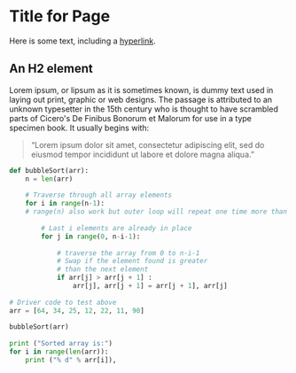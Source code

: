 # Title for Page
Here is some text, including a [hyperlink](https://wikipedia.org).

## An H2 element
Lorem ipsum, or lipsum as it is sometimes known, is dummy text used in laying out print, graphic or web designs. The passage is attributed to an unknown typesetter in the 15th century who is thought to have scrambled parts of Cicero's De Finibus Bonorum et Malorum for use in a type specimen book. It usually begins with:

>“Lorem ipsum dolor sit amet, consectetur adipiscing elit, sed do eiusmod tempor incididunt ut labore et dolore magna aliqua.”

```python
def bubbleSort(arr):
    n = len(arr)
 
    # Traverse through all array elements
    for i in range(n-1):
    # range(n) also work but outer loop will repeat one time more than needed.
 
        # Last i elements are already in place
        for j in range(0, n-i-1):
 
            # traverse the array from 0 to n-i-1
            # Swap if the element found is greater
            # than the next element
            if arr[j] > arr[j + 1] :
                arr[j], arr[j + 1] = arr[j + 1], arr[j]
 
# Driver code to test above
arr = [64, 34, 25, 12, 22, 11, 90]
 
bubbleSort(arr)
 
print ("Sorted array is:")
for i in range(len(arr)):
    print ("% d" % arr[i]),
```

